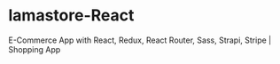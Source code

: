 # lamastore-React
E-Commerce App with React, Redux, React Router, Sass, Strapi, Stripe | Shopping App
